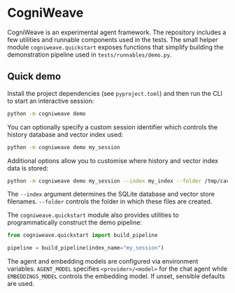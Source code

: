 # CogniWeave

CogniWeave is an experimental agent framework. The repository includes a
few utilities and runnable components used in the tests.  The small helper
module ``cogniweave.quickstart`` exposes functions that simplify building
the demonstration pipeline used in ``tests/runnables/demo.py``.

## Quick demo

Install the project dependencies (see ``pyproject.toml``) and then run the
CLI to start an interactive session:

```bash
python -m cogniweave demo
```

You can optionally specify a custom session identifier which controls
the history database and vector index used:

```bash
python -m cogniweave demo my_session
```

Additional options allow you to customise where history and vector
index data is stored:

```bash
python -m cogniweave demo my_session --index my_index --folder /tmp/cache
```

The ``--index`` argument determines the SQLite database and vector store
filenames.  ``--folder`` controls the folder in which these files are
created.

The ``cogniweave.quickstart`` module also provides utilities to programmatically
construct the demo pipeline:

```python
from cogniweave.quickstart import build_pipeline

pipeline = build_pipeline(index_name="my_session")
```

The agent and embedding models are configured via environment variables.
``AGENT_MODEL`` specifies ``<provider>/<model>`` for the chat agent while
``EMBEDDINGS_MODEL`` controls the embedding model.  If unset, sensible
defaults are used.
